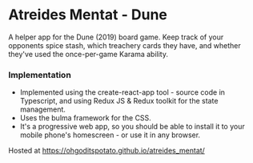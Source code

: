 # Atreides Mentat - Dune

A helper app for the Dune (2019) board game.
Keep track of your opponents spice stash, which treachery cards they have, and whether they've used the once-per-game Karama ability.

### Implementation
- Implemented using the create-react-app tool - source code in Typescript, and using Redux JS & Redux toolkit for the state management.
- Uses the bulma framework for the CSS.
- It's a progressive web app, so you should be able to install it to your mobile phone's homescreen - or use it in any browser.

Hosted at https://ohgoditspotato.github.io/atreides_mentat/
